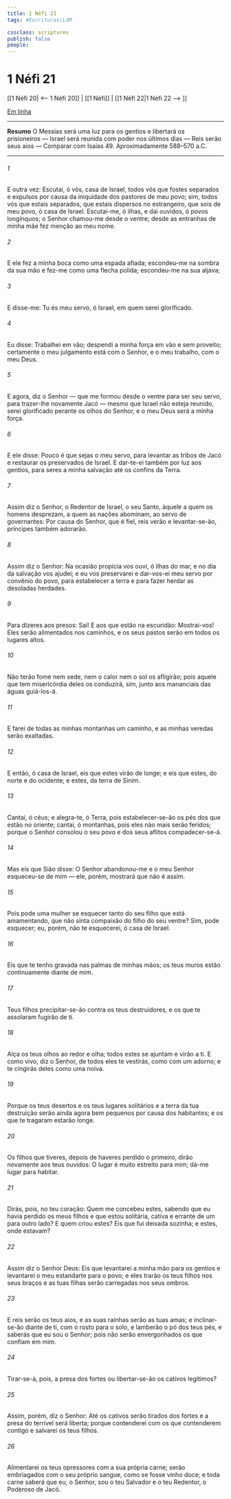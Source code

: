 ```yaml
---
title: 1 Néfi 21
tags: #Escrituras\LdM

cssclass: scriptures
publish: false
people:
---
```


# 1 Néfi 21
[[1 Néfi 20| <-- 1 Néfi 20]] | [[1 Néfi]] | [[1 Néfi 22|1 Néfi 22 --> ]]

[Em linha](https://churchofjesuschrist.org/study/scriptures/bofm/1-ne/21?lang=por)

---
__Resumo__
O Messias será uma luz para os gentios e libertará os prisioneiros — Israel será reunida com poder nos últimos dias — Reis serão seus aios — Comparar com Isaías 49. Aproximadamente 588–570 a.C.

---
###### 1 
E outra vez: Escutai, ó vós, casa de Israel, todos vós que fostes separados e expulsos por causa da iniquidade dos pastores de meu povo; sim, todos vós que estais separados, que estais dispersos no estrangeiro, que sois de meu povo, ó casa de Israel. Escutai-me, ó ilhas, e dai ouvidos, ó povos longínquos; o Senhor chamou-me desde o ventre; desde as entranhas de minha mãe fez menção ao meu nome.

###### 2 
E ele fez a minha boca como uma espada afiada; escondeu-me na sombra da sua mão e fez-me como uma flecha polida; escondeu-me na sua aljava;

###### 3 
E disse-me: Tu és meu servo, ó Israel, em quem serei glorificado.

###### 4 
Eu disse: Trabalhei em vão; despendi a minha força em vão e sem proveito; certamente o meu julgamento está com o Senhor, e o meu trabalho, com o meu Deus.

###### 5 
E agora, diz o Senhor — que me formou desde o ventre para ser seu servo, para trazer-lhe novamente Jacó — mesmo que Israel não esteja reunido, serei glorificado perante os olhos do Senhor, e o meu Deus será a minha força.

###### 6 
E ele disse: Pouco é que sejas o meu servo, para levantar as tribos de Jacó e restaurar os preservados de Israel. E dar-te-ei também por luz aos gentios, para seres a minha salvação até os confins da Terra.

###### 7 
Assim diz o Senhor, o Redentor de Israel, o seu Santo, àquele a quem os homens desprezam, a quem as nações abominam, ao servo de governantes: Por causa do Senhor, que é fiel, reis verão e levantar-se-ão, príncipes também adorarão.

###### 8 
Assim diz o Senhor: Na ocasião propícia vos ouvi, ó ilhas do mar, e no dia da salvação vos ajudei; e eu vos preservarei e dar-vos-ei meu servo por convênio do povo, para estabelecer a terra e para fazer herdar as desoladas herdades.

###### 9 
Para dizeres aos presos: Saí! E aos que estão na escuridão: Mostrai-vos! Eles serão alimentados nos caminhos, e os seus pastos serão em todos os lugares altos.

###### 10 
Não terão fome nem sede, nem o calor nem o sol os afligirão; pois aquele que tem misericórdia deles os conduzirá, sim, junto aos mananciais das águas guiá-los-á.

###### 11 
E farei de todas as minhas montanhas um caminho, e as minhas veredas serão exaltadas.

###### 12 
E então, ó casa de Israel, eis que estes virão de longe; e eis que estes, do norte e do ocidente; e estes, da terra de Sinim.

###### 13 
Cantai, ó céus; e alegra-te, ó Terra, pois estabelecer-se-ão os pés dos que estão no oriente; cantai, ó montanhas, pois eles não mais serão feridos; porque o Senhor consolou o seu povo e dos seus aflitos compadecer-se-á.

###### 14 
Mas eis que Sião disse: O Senhor abandonou-me e o meu Senhor esqueceu-se de mim — ele, porém, mostrará que não é assim.

###### 15 
Pois pode uma mulher se esquecer tanto do seu filho que está amamentando, que não sinta compaixão do filho do seu ventre? Sim, pode esquecer; eu, porém, não te esquecerei, ó casa de Israel.

###### 16 
Eis que te tenho gravada nas palmas de minhas mãos; os teus muros estão continuamente diante de mim.

###### 17 
Teus filhos precipitar-se-ão contra os teus destruidores, e os que te assolaram fugirão de ti.

###### 18 
Alça os teus olhos ao redor e olha; todos estes se ajuntam e virão a ti. E como vivo, diz o Senhor, de todos eles te vestirás, como com um adorno; e te cingirás deles como uma noiva.

###### 19 
Porque os teus desertos e os teus lugares solitários e a terra da tua destruição serão ainda agora bem pequenos por causa dos habitantes; e os que te tragaram estarão longe.

###### 20 
Os filhos que tiveres, depois de haveres perdido o primeiro, dirão novamente aos teus ouvidos: O lugar é muito estreito para mim; dá-me lugar para habitar.

###### 21 
Dirás, pois, no teu coração: Quem me concebeu estes, sabendo que eu havia perdido os meus filhos e que estou solitária, cativa e errante de um para outro lado? E quem criou estes? Eis que fui deixada sozinha; e estes, onde estavam?

###### 22 
Assim diz o Senhor Deus: Eis que levantarei a minha mão para os gentios e levantarei o meu estandarte para o povo; e eles trarão os teus filhos nos seus braços e as tuas filhas serão carregadas nos seus ombros.

###### 23 
E reis serão os teus aios, e as suas rainhas serão as tuas amas; e inclinar-se-ão diante de ti, com o rosto para o solo, e lamberão o pó dos teus pés, e saberás que eu sou o Senhor; pois não serão envergonhados os que confiam em mim.

###### 24 
Tirar-se-á, pois, a presa dos fortes ou libertar-se-ão os cativos legítimos?

###### 25 
Assim, porém, diz o Senhor: Até os cativos serão tirados dos fortes e a presa do terrível será liberta; porque contenderei com os que contenderem contigo e salvarei os teus filhos.

###### 26 
Alimentarei os teus opressores com a sua própria carne; serão embriagados com o seu próprio sangue, como se fosse vinho doce; e toda carne saberá que eu, o Senhor, sou o teu Salvador e o teu Redentor, o Poderoso de Jacó.

